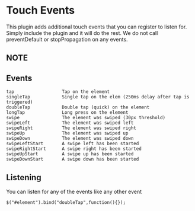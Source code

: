 # Touch Events

This plugin adds additional touch events that you can register to listen for.  Simply include the plugin and it will do the rest.  We do not call preventDefault or stopPropagation on any events.

## NOTE


## Events

```
tap                  Tap on the element
singleTap            Single tap on the elem (250ms delay after tap is triggered)
doubleTap            Double tap (quick) on the element
longTap              Long press on the element
swipe                The element was swiped (30px threshold)
swipeLeft            The element was swiped left
swipeRight           The element was swiped right
swipeUp              The element was swiped up
swipeDown            The element was swiped down
swipeLeftStart       A swipe left has been started
swipeRightStart      A swipe right has been started
swipeUpStart         A swipe up has been started
swipeDownStart       A swipe down has been started
```

## Listening

You can listen for any of the events like any other event

```
$("#element").bind("doubleTap",function(){});
```